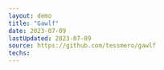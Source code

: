 ```yaml
---
layout: demo
title: "Gawlf"
date: 2023-07-09
lastUpdated: 2023-07-09
source: https://github.com/tessmero/gawlf
techs:
---
```



